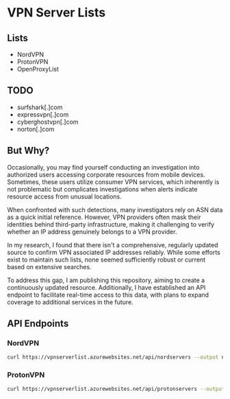 # VPN Server Lists

## Lists

* NordVPN
* ProtonVPN
* OpenProxyList

## TODO

* surfshark[.]com
* expressvpn[.]com
* cyberghostvpn[.]com
* norton[.]com

## But Why?

Occasionally, you may find yourself conducting an investigation into authorized users accessing corporate resources from mobile devices. Sometimes, these users utilize consumer VPN services, which inherently is not problematic but complicates investigations when alerts indicate resource access from unusual locations.

When confronted with such detections, many investigators rely on ASN data as a quick initial reference. However, VPN providers often mask their identities behind third-party infrastructure, making it challenging to verify whether an IP address genuinely belongs to a VPN provider.

In my research, I found that there isn't a comprehensive, regularly updated source to confirm VPN associated IP addresses reliably. While some efforts exist to maintain such lists, none seemed sufficiently robust or current based on extensive searches.

To address this gap, I am publishing this repository, aiming to create a continuously updated resource. Additionally, I have established an API endpoint to facilitate real-time access to this data, with plans to expand coverage to additional services in the future.


## API Endpoints

### NordVPN
```sh
curl https://vpnserverlist.azurewebsites.net/api/nordservers --output nord.json
```

### ProtonVPN
```sh
curl https://vpnserverlist.azurewebsites.net/api/protonservers --output proton.json
```